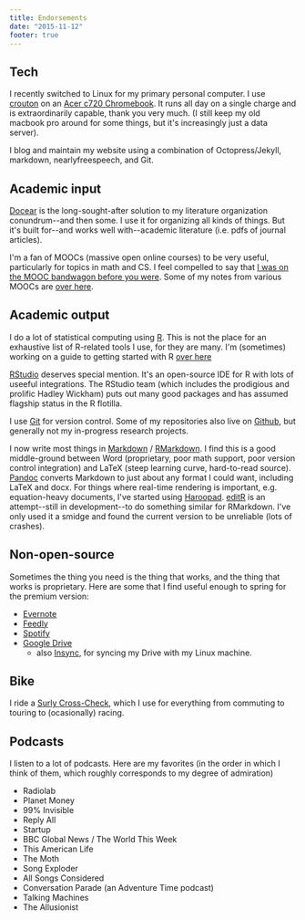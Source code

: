 ```yaml
---
title: Endorsements
date: "2015-11-12"
footer: true
---
```


## Tech

I recently switched to Linux for my primary personal computer. I use [crouton](https://github.com/dnschneid/crouton) on an [Acer c720 Chromebook](http://us.acer.com/ac/en/US/content/series/c720). It runs all day on a single charge and is extraordinarily capable, thank you very much. (I still keep my old macbook pro around for some things, but it's increasingly just a data server).

I blog and maintain my website using a combination of Octopress/Jekyll, markdown, nearlyfreespeech, and Git.

## Academic input

[Docear](http://www.docear.org/) is the long-sought-after solution to my literature organization conundrum--and then some. I use it for organizing all kinds of things. But it's built for--and works well with--academic literature (i.e. pdfs of journal articles).

I'm a fan of MOOCs (massive open online courses) to be very useful, particularly for topics in math and CS. I feel compelled to say that [I was on the MOOC bandwagon before you were](letter132937_signed.pdf). Some of my notes from various MOOCs are [over here](wiki/mooc).

## Academic output

I do a lot of statistical computing using [R](https://www.r-project.org/). This is not the place for an exhaustive list of R-related tools I use, for they are many. I'm (sometimes) working on a guide to getting started with R [over here](../rguide/)

[RStudio](https://www.rstudio.com/) deserves special mention. It's an open-source IDE for R with lots of useeful integrations. The RStudio team (which includes the prodigious and prolific Hadley Wickham) puts out many good packages and has assumed flagship status in the R flotilla. 

I use [Git](https://git-scm.com/) for version control. Some of my repositories also live on [Github](https://github.com/), but generally not my in-progress research projects. 

I now write most things in [Markdown](https://daringfireball.net/projects/markdown/) / [RMarkdown](http://rmarkdown.rstudio.com/). I find this is a good middle-ground between Word (proprietary, poor math support, poor version control integration) and LaTeX (steep learning curve, hard-to-read source). [Pandoc](http://pandoc.org/) converts Markdown to just about any format I could want, including LaTeX and docx. For things where real-time rendering is important, e.g. equation-heavy documents, I've started using [Haroopad](http://pad.haroopress.com/). [editR](https://github.com/swarm-lab/editR) is an attempt--still in development--to do something similar for RMarkdown. I've only used it a smidge and found the current version to be unreliable (lots of crashes). 

## Non-open-source

Sometimes the thing you need is the thing that works, and the thing that works is proprietary. Here are some that I find useful enough to spring for the premium version:

- [Evernote](https://evernote.com/)
- [Feedly](http://feedly.com/i/welcome)
- [Spotify](https://www.spotify.com/)
- [Google Drive](https://www.google.com/drive/)
    - also [Insync](https://www.insynchq.com/), for syncing my Drive with my Linux machine.

## Bike

I ride a [Surly Cross-Check](http://surlybikes.com/bikes/cross_check), which I use for everything from commuting to touring to (ocasionally) racing. 

## Podcasts

I listen to a lot of podcasts. Here are my favorites (in the order in which I think of them, which roughly corresponds to my degree of admiration)

- Radiolab
- Planet Money
- 99% Invisible
- Reply All
- Startup
- BBC Global News / The World This Week
- This American Life
- The Moth
- Song Exploder
- All Songs Considered
- Conversation Parade (an Adventure Time podcast)
- Talking Machines
- The Allusionist

